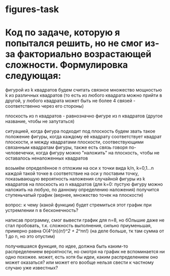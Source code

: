 # figures-task
# Код по задаче, которую я попытался решить, но не смог из-за факториально возрастающей сложности. Формулировка следующая:
фигурой из k квадратов будем считать связное множество мощностью k из различных квадратов (то есть из любого квадрата можно прийти в другой, у любого квадрата может быть не более 4 связей - соответственно через его стороны)

плоскость из n квадратов - равнозначно фигуре из n квадратов (другое название, чтобы не запутаться)

ситуацией, когда фигура подходит под плоскость будем звать такое положение фигуры, когда каждому её квадрату соответствует квадрат плоскости, и между квадратами плоскости, соотвествующими связанным квадратам фигуры, также есть связь
говоря по-человечечки, когда фигуру можно "наложить" на плоскость, чтобы не оставалось неналоженных квадратов

возьмём определённое n
отложим на оси х точки вида k/n, k=0,1...n
каждой такой точке в соответствие на оси у поставим точку, показывающую вероятность наложения случайной фигуры из k квадратов на плоскость из n квадратов (для k=0: пустую фигуру можно наложить на любую, по данному определению наложения)
получится ступеньчатый график (вернее, множество точек на плоскости)

вопрос: к чему (какой функции) будет стремиться этот график при устремлении n в бесконечность?

написав программу, смог вывести график для n=8, но бОльшие даже не стал пробовать, т.к. сложность выполнения, сильно приуменьшая, примерно равна О(4^(n)*(n!)^2 + 2^n*n!)
(на деле больше, тк там сумма от 1 до n, но это опустим)

получившаяся функция, по идее, должна быть каким-то распределением вероятности, но смотря на график не вспоминается ни одно похожее. может, есть хотя бы идеи, каким распределением оно может оказаться? или может его вообще нельзя свести к частному случаю уже известных?
